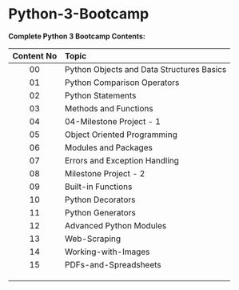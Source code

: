 # Python-3-Bootcamp
**Complete Python 3 Bootcamp Contents:**

| **Content No**     | **Topic**           |
| :-------------:   |:-------------|
| 00                | Python Objects and Data Structures Basics         |
| 01                | Python Comparison Operators                       |
| 02                | Python Statements                                 |
| 03                | Methods and Functions                             |
| 04                | 04-Milestone Project - 1                          |
| 05                | Object Oriented Programming                       |
| 06                | Modules and Packages                              |
| 07                | Errors and Exception Handling                     |
| 08                | Milestone Project - 2                             |
| 09                | Built-in Functions                                |
| 10                | Python Decorators                                 |
| 11                | Python Generators                                 |
| 12                | Advanced Python Modules                           |
| 13                | Web-Scraping                                      |
| 14                | Working-with-Images                               |
| 15                | PDFs-and-Spreadsheets                             |
|                   |                                                   |
|                   |                                                   |
|                   |                                                   |

